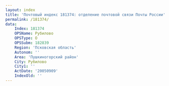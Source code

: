 ```yaml
---
layout: index
title: 'Почтовый индекс 181374: отделение почтовой связи Почты России'
permalink: /181374/
data:
    Index: 181374
    OPSName: Рубилово
    OPSType: О
    OPSSubm: 182839
    Region: 'Псковская область'
    Autonom: ''
    Area: 'Пушкиногорский район'
    City: Рубилово
    City1: ''
    ActDate: '20050909'
    IndexOld: ''
---
```

